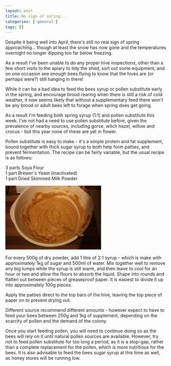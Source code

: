 ```yaml
---
layout: post
title: No sign of spring...
categories: ['general']
tags: []
---
```


Despite it being well into April, there's still no real sign of spring approaching... though at least the snow has now gone and the temperatures overnight no longer dipping too far below freezing.  
  
As a result I've been unable to do any proper hive inspections, other than a few short visits to the apiary to tidy the shed, sort out some equipment, and on one occasion see enough bees flying to know that the hives are (or perhaps were?) still hanging in there!  
  
While it can be a bad idea to feed the bees syrup or pollen substitute early in the spring, and encourage brood rearing when there is still a risk of cold weather, it now seems likely that without a supplementary feed there won't be any brood or adult bees left to forage when spring does get going.  
  
As a result I'm feeding both spring syrup (1:1) and pollen substitute this week. I've not had a need to use pollen substitute before, given the prevalence of nearby sources, including gorse, witch hazel, willow and crocus - but this year none of these are yet in flower.  
  
Pollen substitute is easy to make - it's a simple protein and fat supplement, bound together with thick sugar syrup to both help form patties, and prevent fermentation. The recipe can be fairly variable, but the usual recipe is as follows:  
  
3 parts Soya Flour  
1 part Brewer's Yeast (inactivated)  
1 part Dried Skimmed Milk Powder  
  
[![Pollen Substitute](/assets/media/images/2013/04/IMG_5385-300x200.jpg)](/images/2013/04/IMG_5385.jpg)  
  
For every 500g of dry powder, add 1 litre of 2:1 syrup - which is make with approximately 1kg of sugar and 500ml of water. Mix together well to remove any big lumps while the syrup is still warm, and then leave to cool for an hour or two and allow the flours to absorb the liquid. Shape into rounds and flatten out between pieces of greaseproof paper. It is easiest to divide it up into approximately 100g pieces.  
  
Apply the patties direct to the top bars of the hive, leaving the top piece of paper on to prevent drying out.  
  
Different source recommend different amounts - however expect to have to feed your bees between 250g and 1kg of supplement, depending on the scarcity of pollen and the demand of the colony.  
  
Once you start feeding pollen, you will need to continue doing so as the bees will rely on it until natural pollen sources are available. However, try not to feed pollen substitute for too long a period, as it is a stop-gap, rather than a complete replacement for the pollen, which is more nutritious for the bees. It is also advisable to feed the bees sugar syrup at this time as well, as honey stores will be running low.
